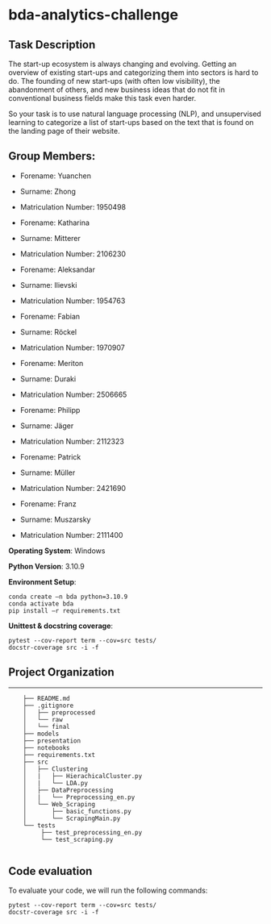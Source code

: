 # bda-analytics-challenge

## Task Description
The start-up ecosystem is always changing and evolving. Getting an overview of existing start-ups and categorizing them into sectors is hard to do. The founding of new start-ups (with often low visibility), the abandonment of others, and new business ideas that do not fit in conventional business fields make this task even harder.

So your task is to use natural language processing (NLP), and unsupervised learning to categorize a list of start-ups based on the text that is found on the landing page of their website.

## Group Members: 
- Forename: Yuanchen
- Surname: Zhong
- Matriculation Number: 1950498

- Forename: Katharina
- Surname: Mitterer
- Matriculation Number: 2106230

- Forename: Aleksandar
- Surname: Ilievski
- Matriculation Number: 1954763

- Forename: Fabian
- Surname: Röckel
- Matriculation Number: 1970907

- Forename: Meriton
- Surname: Duraki
- Matriculation Number: 2506665

- Forename: Philipp
- Surname: Jäger
- Matriculation Number: 2112323

- Forename: Patrick
- Surname: Müller
- Matriculation Number: 2421690

- Forename: Franz   
- Surname: Muszarsky
- Matriculation Number: 2111400


**Operating System**: Windows

**Python Version**: 3.10.9

**Environment Setup**: 
````
conda create –n bda python=3.10.9
conda activate bda
pip install –r requirements.txt
````

**Unittest & docstring coverage**:
````
pytest --cov-report term --cov=src tests/
docstr-coverage src -i -f
````  


## Project Organization
------------
```
    ├── README.md 							
    ├── .gitignore 						    
    │   ├── preprocessed 					
    │   └── raw		
    │   └── final							
    ├── models								
    ├── presentation                        
    ├── notebooks							
    ├── requirements.txt 					
    ├── src
    │   ├── Clustering 			
    │   |   ├── HierachicalCluster.py 						
    │   |   └── LDA.py      
    │   ├── DataPreprocessing						
    │   |   └── Preprocessing_en.py 						
    │   └── Web_Scraping 				
    │       ├── basic_functions.py 						
    │       └── ScrapingMain.py                       
    └── tests
         ├── test_preprocessing_en.py                  
         └── test_scraping.py                               
	
```
## Code evaluation

To evaluate your code, we will run the following commands:

````
pytest --cov-report term --cov=src tests/
docstr-coverage src -i -f
````
